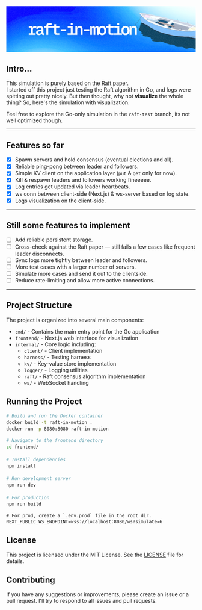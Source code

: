<a href="https://raft-in-motion.vercel.app">
  <img src="./frontend/public/assets/banner.png" alt="raft-in-motion" />
</a>

## Intro...

This simulation is purely based on the [Raft paper](https://raft.github.io/).  
I started off this project just testing the Raft algorithm in Go, and logs were spitting out pretty nicely. But then thought, why not **visualize** the whole thing? So, here's the simulation with visualization.

Feel free to explore the Go-only simulation in the `raft-test` branch, its not well optimized though.

---

## Features so far 

- [x] Spawn servers and hold consensus (eventual elections and all).
- [x] Reliable ping-pong between leader and followers.
- [x] Simple KV client on the application layer (`put` & `get` only for now).
- [x] Kill & respawn leaders and followers working fineeeee.
- [x] Log entries get updated via leader heartbeats.
- [x] ws conn between client-side (Next.js) & ws-server based on log state.
- [x] Logs visualization on the client-side.

---

## Still some features to implement 

- [ ] Add reliable persistent storage.
- [ ] Cross-check against the Raft paper — still fails a few cases like frequent leader disconnects.
- [ ] Sync logs more tightly between leader and followers.
- [ ] More test cases with a larger number of servers.
- [ ] Simulate more cases and send it out to the clientside.
- [ ] Reduce rate-limiting and allow more active connections.

---

## Project Structure

The project is organized into several main components:

- `cmd/` - Contains the main entry point for the Go application
- `frontend/` - Next.js web interface for visualization
- `internal/` - Core logic including:
  - `client/` - Client implementation
  - `harness/` - Testing harness
  - `kv/` - Key-value store implementation
  - `logger/` - Logging utilities
  - `raft/` - Raft consensus algorithm implementation
  - `ws/` - WebSocket handling


## Running the Project

```bash
# Build and run the Docker container
docker build -t raft-in-motion .
docker run -p 8080:8080 raft-in-motion
```


```bash
# Navigate to the frontend directory
cd frontend/

# Install dependencies
npm install

# Run development server
npm run dev

# For production
npm run build
```

```
# For prod, create a `.env.prod` file in the root dir.
NEXT_PUBLIC_WS_ENDPOINT=wss://localhost:8080/ws?simulate=6
```

## License

This project is licensed under the MIT License. See the [LICENSE](LICENSE) file for details.

## Contributing

If you have any suggestions or improvements, please create an issue or a pull request. I'll try to respond to all issues and pull requests.
